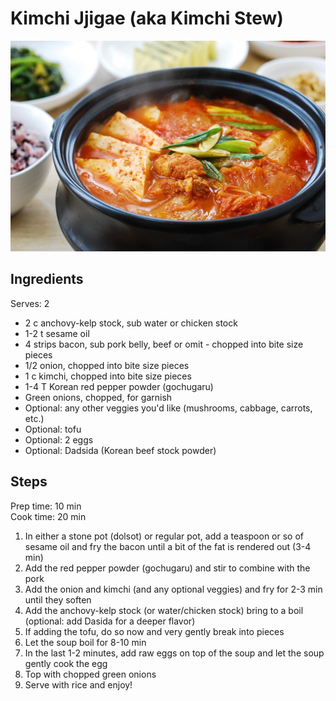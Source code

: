---
---

# Kimchi Jjigae (aka Kimchi Stew)

![Kimchi Stew](../images/Kimchi-Stew.jpeg)

## Ingredients
Serves: 2

* 2 c anchovy-kelp stock, sub water or chicken stock
* 1-2 t sesame oil
* 4 strips bacon, sub pork belly, beef or omit - chopped into bite size pieces
* 1/2 onion, chopped into bite size pieces
* 1 c kimchi, chopped into bite size pieces
* 1-4 T Korean red pepper powder (gochugaru)
* Green onions, chopped, for garnish
* Optional: any other veggies you'd like (mushrooms, cabbage, carrots, etc.)
* Optional: tofu
* Optional: 2 eggs
* Optional: Dadsida (Korean beef stock powder)

## Steps
Prep time: 10 min
<br>
Cook time: 20 min

1. In either a stone pot (dolsot) or regular pot, add a teaspoon or so of sesame oil and fry the bacon until a bit of the fat is rendered out (3-4 min)
2. Add the red pepper powder (gochugaru) and stir to combine with the pork
3. Add the onion and kimchi (and any optional veggies) and fry for 2-3 min until they soften
5. Add the anchovy-kelp stock (or water/chicken stock) bring to a boil (optional: add Dasida for a deeper flavor)
6. If adding the tofu, do so now and very gently break into pieces
7. Let the soup boil for 8-10 min
8. In the last 1-2 minutes, add raw eggs on top of the soup and let the soup gently cook the egg
9. Top with chopped green onions
10. Serve with rice and enjoy!
